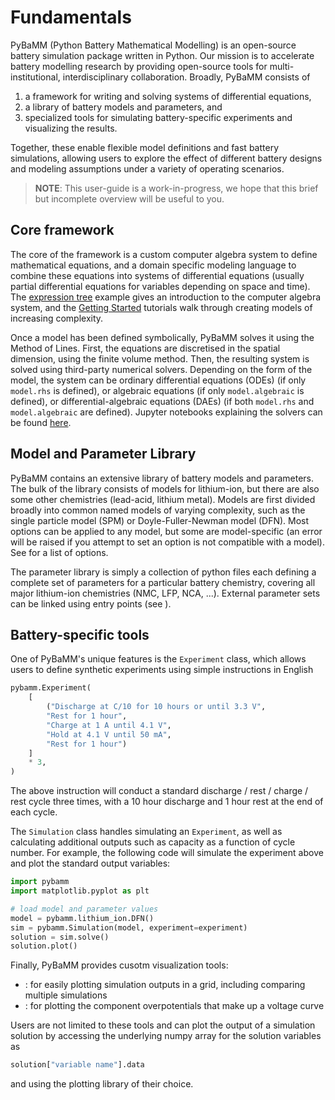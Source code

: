 # Fundamentals

PyBaMM (Python Battery Mathematical Modelling) is an open-source battery simulation package
written in Python. Our mission is to accelerate battery modelling research by
providing open-source tools for multi-institutional, interdisciplinary collaboration.
Broadly, PyBaMM consists of

1. a framework for writing and solving systems of differential equations,
2. a library of battery models and parameters, and
3. specialized tools for simulating battery-specific experiments and visualizing the results.

Together, these enable flexible model definitions and fast battery simulations, allowing users to
explore the effect of different battery designs and modeling assumptions under a variety of operating scenarios.

> **NOTE**: This user-guide is a work-in-progress, we hope that this brief but incomplete overview will be useful to you.

## Core framework

The core of the framework is a custom computer algebra system to define mathematical equations,
and a domain specific modeling language to combine these equations into systems of differential equations
(usually partial differential equations for variables depending on space and time).
The [expression tree](https://github.com/pybamm-team/PyBaMM/blob/develop/docs/source/examples/notebooks/expression_tree/expression-tree.ipynb) example gives an introduction to the computer algebra system, and the [Getting Started](https://github.com/pybamm-team/PyBaMM/tree/develop/docs/source/examples/notebooks/getting_started/) tutorials
walk through creating models of increasing complexity.

Once a model has been defined symbolically, PyBaMM solves it using the Method of Lines. First, the equations are discretised in the spatial dimension, using the finite volume method. Then, the resulting system is solved using third-party numerical solvers. Depending on the form of the model, the system can be ordinary differential equations (ODEs) (if only `model.rhs` is defined), or algebraic equations (if only `model.algebraic` is defined), or differential-algebraic equations (DAEs) (if both `model.rhs` and `model.algebraic` are defined). Jupyter notebooks explaining the solvers can be found [here](https://github.com/pybamm-team/PyBaMM/tree/develop/docs/source/examples/notebooks/solvers).

## Model and Parameter Library

PyBaMM contains an extensive library of battery models and parameters.
The bulk of the library consists of models for lithium-ion, but there are also some other chemistries (lead-acid, lithium metal).
Models are first divided broadly into common named models of varying complexity, such as the single particle model (SPM) or Doyle-Fuller-Newman model (DFN).
Most options can be applied to any model, but some are model-specific (an error will be raised if you attempt to set an option is not compatible with a model).
See [](base_battery_model) for a list of options.

The parameter library is simply a collection of python files each defining a complete set of parameters
for a particular battery chemistry, covering all major lithium-ion chemistries (NMC, LFP, NCA, ...).
External parameter sets can be linked using entry points (see [](parameter_sets)).

## Battery-specific tools

One of PyBaMM's unique features is the `Experiment` class, which allows users to define synthetic experiments using simple instructions in English

```python
pybamm.Experiment(
    [
        ("Discharge at C/10 for 10 hours or until 3.3 V",
        "Rest for 1 hour",
        "Charge at 1 A until 4.1 V",
        "Hold at 4.1 V until 50 mA",
        "Rest for 1 hour")
    ]
    * 3,
)
```

The above instruction will conduct a standard discharge / rest / charge / rest cycle three times, with a 10 hour discharge and 1 hour rest at the end of each cycle.

The `Simulation` class handles simulating an `Experiment`, as well as calculating additional outputs such as capacity as a function of cycle number. For example, the following code will simulate the experiment above and plot the standard output variables:

```python
import pybamm
import matplotlib.pyplot as plt

# load model and parameter values
model = pybamm.lithium_ion.DFN()
sim = pybamm.Simulation(model, experiment=experiment)
solution = sim.solve()
solution.plot()
```

Finally, PyBaMM provides cusotm visualization tools:

- [](quick_plot): for easily plotting simulation outputs in a grid, including comparing multiple simulations
- [](plot_voltage_components): for plotting the component overpotentials that make up a voltage curve

Users are not limited to these tools and can plot the output of a simulation solution by accessing the underlying numpy array for the solution variables as

```python
solution["variable name"].data
```

and using the plotting library of their choice.
